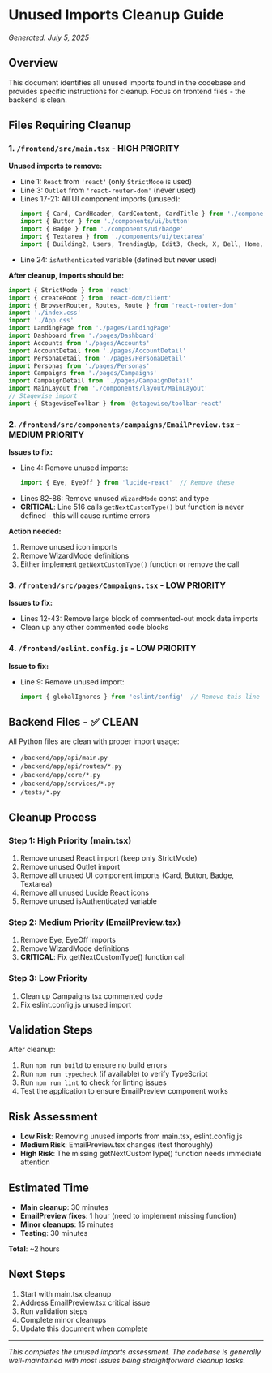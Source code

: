 # Unused Imports Cleanup Guide

*Generated: July 5, 2025*

## Overview

This document identifies all unused imports found in the codebase and provides specific instructions for cleanup. Focus on frontend files - the backend is clean.

## Files Requiring Cleanup

### 1. `/frontend/src/main.tsx` - **HIGH PRIORITY**

**Unused imports to remove:**
- Line 1: `React` from `'react'` (only `StrictMode` is used)
- Line 3: `Outlet` from `'react-router-dom'` (never used)
- Lines 17-21: All UI component imports (unused):
  ```typescript
  import { Card, CardHeader, CardContent, CardTitle } from './components/ui/card'
  import { Button } from './components/ui/button'
  import { Badge } from './components/ui/badge'
  import { Textarea } from './components/ui/textarea'
  import { Building2, Users, TrendingUp, Edit3, Check, X, Bell, Home, Settings, Sparkles, ArrowLeft, Download, RefreshCw, Trash2 } from 'lucide-react'
  ```
- Line 24: `isAuthenticated` variable (defined but never used)

**After cleanup, imports should be:**
```typescript
import { StrictMode } from 'react'
import { createRoot } from 'react-dom/client'
import { BrowserRouter, Routes, Route } from 'react-router-dom'
import './index.css'
import './App.css'
import LandingPage from './pages/LandingPage'
import Dashboard from './pages/Dashboard'
import Accounts from './pages/Accounts'
import AccountDetail from './pages/AccountDetail'
import PersonaDetail from './pages/PersonaDetail'
import Personas from './pages/Personas'
import Campaigns from './pages/Campaigns'
import CampaignDetail from './pages/CampaignDetail'
import MainLayout from './components/layout/MainLayout'
// Stagewise import
import { StagewiseToolbar } from '@stagewise/toolbar-react'
```

### 2. `/frontend/src/components/campaigns/EmailPreview.tsx` - **MEDIUM PRIORITY**

**Issues to fix:**
- Line 4: Remove unused imports:
  ```typescript
  import { Eye, EyeOff } from 'lucide-react'  // Remove these
  ```
- Lines 82-86: Remove unused `WizardMode` const and type
- **CRITICAL**: Line 516 calls `getNextCustomType()` but function is never defined - this will cause runtime errors

**Action needed:**
1. Remove unused icon imports
2. Remove WizardMode definitions
3. Either implement `getNextCustomType()` function or remove the call

### 3. `/frontend/src/pages/Campaigns.tsx` - **LOW PRIORITY**

**Issues to fix:**
- Lines 12-43: Remove large block of commented-out mock data imports
- Clean up any other commented code blocks

### 4. `/frontend/eslint.config.js` - **LOW PRIORITY**

**Issue to fix:**
- Line 9: Remove unused import:
  ```javascript
  import { globalIgnores } from 'eslint/config'  // Remove this line
  ```

## Backend Files - ✅ CLEAN

All Python files are clean with proper import usage:
- `/backend/app/api/main.py`
- `/backend/app/api/routes/*.py`
- `/backend/app/core/*.py`
- `/backend/app/services/*.py`
- `/tests/*.py`

## Cleanup Process

### Step 1: High Priority (main.tsx)
1. Remove unused React import (keep only StrictMode)
2. Remove unused Outlet import
3. Remove all unused UI component imports (Card, Button, Badge, Textarea)
4. Remove all unused Lucide React icons
5. Remove unused isAuthenticated variable

### Step 2: Medium Priority (EmailPreview.tsx)
1. Remove Eye, EyeOff imports
2. Remove WizardMode definitions
3. **CRITICAL**: Fix getNextCustomType() function call

### Step 3: Low Priority
1. Clean up Campaigns.tsx commented code
2. Fix eslint.config.js unused import

## Validation Steps

After cleanup:
1. Run `npm run build` to ensure no build errors
2. Run `npm run typecheck` (if available) to verify TypeScript
3. Run `npm run lint` to check for linting issues
4. Test the application to ensure EmailPreview component works

## Risk Assessment

- **Low Risk**: Removing unused imports from main.tsx, eslint.config.js
- **Medium Risk**: EmailPreview.tsx changes (test thoroughly)
- **High Risk**: The missing getNextCustomType() function needs immediate attention

## Estimated Time

- **Main cleanup**: 30 minutes
- **EmailPreview fixes**: 1 hour (need to implement missing function)
- **Minor cleanups**: 15 minutes
- **Testing**: 30 minutes

**Total**: ~2 hours

## Next Steps

1. Start with main.tsx cleanup
2. Address EmailPreview.tsx critical issue
3. Run validation steps
4. Complete minor cleanups
5. Update this document when complete

---

*This completes the unused imports assessment. The codebase is generally well-maintained with most issues being straightforward cleanup tasks.*
